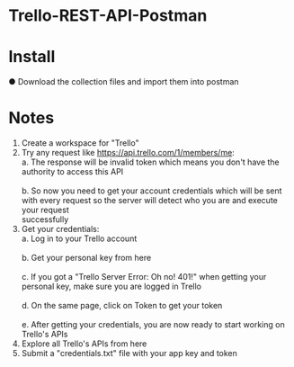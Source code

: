 # Trello-REST-API-Postman
# Install
● Download the collection files and import them into postman

# Notes
1. Create a workspace for "Trello"
2. Try any request like https://api.trello.com/1/members/me:
   <br>a. The response will be invalid token which means you don't have the authority to access this API<br>
   <br>b. So now you need to get your account credentials which will be sent with every request so the server will detect who you are and execute your request<br> successfully
3. Get your credentials:
  <br>a. Log in to your Trello account<br>
  <br>b. Get your personal key from here<br>
  <br>c. If you got a "Trello Server Error: Oh no! 401!" when getting your personal key, make sure you are logged in Trello<br>
  <br>d. On the same page, click on Token to get your token<br>
  <br>e. After getting your credentials, you are now ready to start working on Trello's APIs<br>
4. Explore all Trello's APIs from here
5. Submit a "credentials.txt" file with your app key and token
